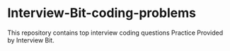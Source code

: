 # Interview-Bit-coding-problems
This repository contains top interview coding questions Practice Provided by  Interview Bit.
